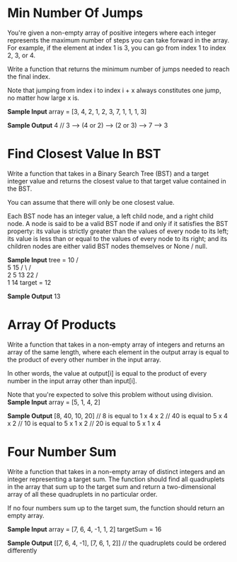 # Min Number Of Jumps


  You're given a non-empty array of positive integers where each integer represents the
  maximum number of steps you can take forward in the array. For example, if the
  element at index 1 is 3, you can go from index
  1 to index 2, 3, or 4.


  Write a function that returns the minimum number of jumps needed to reach the
  final index.


  Note that jumping from index i to index i + x always
  constitutes one jump, no matter how large x is.

**Sample Input**
array = [3, 4, 2, 1, 2, 3, 7, 1, 1, 1, 3]

**Sample Output**
4 // 3 --> (4 or 2) --> (2 or 3) --> 7 --> 3

# Find Closest Value In BST


  Write a function that takes in a Binary Search Tree (BST) and a target integer
  value and returns the closest value to that target value contained in the BST.

You can assume that there will only be one closest value.

  Each BST node has an integer value, a
  left child node, and a right child node. A node is
  said to be a valid BST node if and only if it satisfies the BST
  property: its value is strictly greater than the values of every
  node to its left; its value is less than or equal to the values
  of every node to its right; and its children nodes are either valid
  BST nodes themselves or None / null.

**Sample Input**
tree =   10
       /     \
      5      15
    /   \   /   \
   2     5 13   22
 /           \
1            14
target = 12

**Sample Output**
13
# Array Of Products


  Write a function that takes in a non-empty array of integers and returns an
  array of the same length, where each element in the output array is equal to
  the product of every other number in the input array.


  In other words, the value at output[i] is equal to the product of
  every number in the input array other than input[i].

Note that you're expected to solve this problem without using division.
**Sample Input**
array = [5, 1, 4, 2]

**Sample Output**
[8, 40, 10, 20]
// 8 is equal to 1 x 4 x 2
// 40 is equal to 5 x 4 x 2
// 10 is equal to 5 x 1 x 2
// 20 is equal to 5 x 1 x 4

# Four Number Sum


  Write a function that takes in a non-empty array of distinct integers and an
  integer representing a target sum. The function should find all quadruplets in
  the array that sum up to the target sum and return a two-dimensional array of
  all these quadruplets in no particular order.


  If no four numbers sum up to the target sum, the function should return an
  empty array.

**Sample Input**
array = [7, 6, 4, -1, 1, 2]
targetSum = 16

**Sample Output**
[[7, 6, 4, -1], [7, 6, 1, 2]] // the quadruplets could be ordered differently

